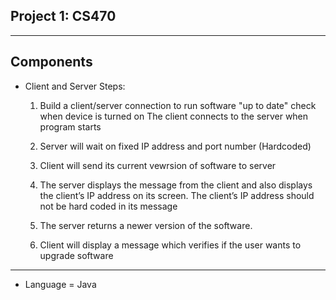 ## Project 1: CS470
---
## Components

* Client and Server Steps: 
    1.  Build a client/server connection to run software "up to date" check when device is turned on
    The client connects to the server when program starts

    2.  Server will wait on fixed IP address and port number (Hardcoded)

    3. Client will send its current vewrsion of software to server

    4. The server displays the message from the client and also displays the client’s IP address on its screen. The client’s IP address should not be hard coded in its message

    5. The server returns a newer version of the software.

    6. Client will display a message which verifies if the user wants to upgrade software


---   

* Language = Java